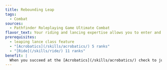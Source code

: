 ```yaml
---
title: Rebounding Leap
tags:
  - Combat
sources:
  - Pathfinder Roleplaying Game Ultimate Combat
flavor_text: Your riding and lancing expertise allows you to enter and leave the saddle with great speed.
prerequisites:
  - leaping lance class feature
  - "[Acrobatics](/skills/acrobatics/) 5 ranks"
  - "[Ride](/skills/ride/) 11 ranks"
benefit: |
  When you succeed at the [Acrobatics](/skills/acrobatics/) check to jump as part of your leaping lance class feature, you can remount your steed as a swift action.
---
```


